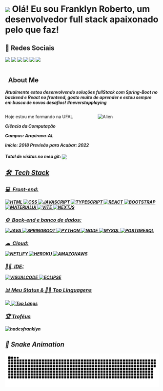 # <img src="https://raw.githubusercontent.com/hadesfranklyn/hadesfranklyn/master/welcome.gif" width="80px"> Olá! Eu sou Franklyn Roberto, um desenvolvedor full stack apaixonado pelo que faz!

</div>

## 📌 Redes Sociais

<div> 
  <a href = "https://api.whatsapp.com/send?phone=82999915558"><img src="https://img.shields.io/badge/Whatsapp-239120?style=for-the-badge&logo=whatsapp&logoColor=white" /></a> 
  <a href="https://www.instagram.com/franklyn_r.s" target="_blank"><img src="https://img.shields.io/badge/-Instagram-%23E4405F?style=for-the-badge&logo=instagram&logoColor=white" target="_blank"></a>
 <a href="https://discord.gg/CTUjFnsz" target="_blank"><img src="https://img.shields.io/badge/Discord-7289DA?style=for-the-badge&logo=discord&logoColor=white" target="_blank"></a> 
  <a href="https://www.youtube.com/channel/UCSppGbotlcDQ17B-7Dw4Gog"><img src="https://img.shields.io/badge/YouTube-FF0000?style=for-the-badge&logo=youtube&logoColor=white" /></a>
<a href="mailto:franklyn.silva@arapiraca.ufal.br"><img src="https://img.shields.io/badge/Gmail-D14836?style=for-the-badge&logo=gmail&logoColor=white" /></a>
  <a href="https://www.linkedin.com/in/franklyn-roberto-da-silva-9b6a871a8/" target="_blank"><img src="https://img.shields.io/badge/-LinkedIn-%230077B5?style=for-the-badge&logo=linkedin&logoColor=white" target="_blank">
</a>

## <img src="https://raw.githubusercontent.com/hadesfranklyn/hadesfranklyn/master/manopla.gif" width="10px" height="35">About Me

<i> <strong> Atualmente estou desenvolvendo soluções fullStack com Spring-Boot no backend e React no frontend, gosto muito de aprender e estou sempre em busca de novos desafios! #neverstopplaying</strong> </i>

##

<div>
  <img align="right" alt="Alien" width="200" height="200" src="https://64.media.tumblr.com/7d6c6006d54d3f32a22badac769049e3/tumblr_inline_ojj9i5v6wV1sp1kfz_500.gifv"> 
</div>

Hoje estou me formando na UFAL

<i> <strong>

Ciência da Computação

Campus: Arapiraca-AL

Início: 2018 Previsão para Acabar: 2022

<div>  
  <h4 align="left"> Total de visitas no meu git:  <img align="center" src="https://profile-counter.glitch.me/hadesfranklyn/count.svg"></h4>
</div>
 
<!-- <i> <strong>👀 Total de visitas no meu git:</strong> </i>  ![Visitor Badge](https://visitor-badge.laobi.icu/badge?page_id=hadesfranklyn.hadesfranklyn) -->
##
<div>
  <a href="https://github.com/hadesfranklyn">
  
<h2> 🛠 &nbsp;Tech Stack</h2>
<h3>💻 &nbsp;Front-end:</h3>

![HTML](https://img.shields.io/badge/HTML5-E34F26?style=for-the-badge&logo=html5&logoColor=white)
![CSS](https://img.shields.io/badge/CSS3-1572B6?style=for-the-badge&logo=css3&logoColor=white)
![JAVASCRIPT](https://img.shields.io/badge/JavaScript-F7DF1E?style=for-the-badge&logo=javascript&logoColor=black)
![TYPESCRIPT](https://img.shields.io/badge/TypeScript-007ACC?style=for-the-badge&logo=typescript&logoColor=white)
![REACT](https://img.shields.io/badge/React-20232A?style=for-the-badge&logo=react&logoColor=61DAFB)
![BOOTSTRAP](https://img.shields.io/badge/Bootstrap-563D7C?style=for-the-badge&logo=bootstrap&logoColor=white)
![MATERIALUI](https://img.shields.io/badge/Material--UI-0081CB?style=for-the-badge&logo=material-ui&logoColor=white)
![VITE](https://img.shields.io/badge/Vite-35495E?style=for-the-badge&logo=vite&logoColor=4FC08D)
![NEXTJS](https://img.shields.io/badge/Next.js-00000F?style=for-the-badge&logo=next.js&logoColor=white)

<h3>⚙️ &nbsp;Back-end e banco de dados:</h3>

![JAVA](https://img.shields.io/badge/Java-ED8B00?style=for-the-badge&logo=java&logoColor=white)
![SPRINGBOOT](https://img.shields.io/badge/Spring-6DB33F?style=for-the-badge&logo=spring&logoColor=white)
![PYTHON](https://img.shields.io/badge/Python-14354C?style=for-the-badge&logo=python&logoColor=white)
![NODE](https://img.shields.io/badge/Node.js-43853D?style=for-the-badge&logo=node.js&logoColor=white)
![MYSQL](https://img.shields.io/badge/MySQL-00000F?style=for-the-badge&logo=mysql&logoColor=white)
![POSTGRESQL](https://img.shields.io/badge/PostgreSQL-316192?style=for-the-badge&logo=postgresql&logoColor=white)

<h3>☁ &nbsp;Cloud:</h3>

![NETLIFY](https://img.shields.io/badge/Netlify-00C7B7?style=for-the-badge&logo=netlify&logoColor=white)
![HEROKU](https://img.shields.io/badge/Heroku-430098?style=for-the-badge&logo=heroku&logoColor=white)
![AMAZONAWS](https://img.shields.io/badge/Amazon_AWS-FF9900?style=for-the-badge&logo=amazonaws&logoColor=white)

<h3>👩‍💻  &nbsp;IDE:</h3>

![VISUALCODE](https://img.shields.io/badge/Visual_Studio_Code-0078D4?style=for-the-badge&logo=visual%20studio%20code&logoColor=white)
![ECLIPSE](https://img.shields.io/badge/Eclipse-2C2255?style=for-the-badge&logo=eclipse&logoColor=white)

### 📊 Meu Status & 👩‍💻 Top Linguagens

<img height="180em" src="https://github-readme-stats.vercel.app/api?username=hadesfranklyn&show_icons=true&theme=dracula&include_all_commits=true&count_private=true"/> ![Top Langs](https://github-readme-stats.vercel.app/api/top-langs/?username=hadesfranklyn&hide=TeX&layout=compact&theme=dracula)

</div> 
   

<!-- <img height="180em" src="https://github-readme-stats.vercel.app/api/top-langs/?username=hadesfranklyn&layout=compact&langs_count=7&theme=dracula"/> -->
<!-- ![Top Langs](https://github-readme-stats.vercel.app/api/top-langs/?username=hadesfranklyn&hide=TeX&layout=compact&theme=dracula) -->

### 🏆 Troféus

<p align="left"> 
<a href="https://github.com/ryo-ma/github-profile-trophy">
<img src="https://github-profile-trophy.vercel.app/?username=hadesfranklyn&theme=dracula" alt="hadesfranklyn" />
</a> 
</p>

## 🐍 Snake Animation

![Snake animation](https://github.com/hadesfranklyn/hadesfranklyn/blob/output/github-contribution-grid-snake.svg)

</div>
